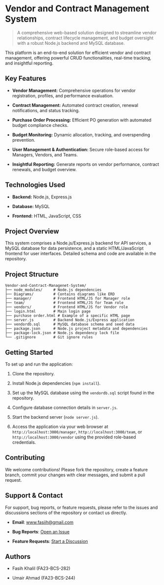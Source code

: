# Vendor and Contract Management System

> A comprehensive web-based solution designed to streamline vendor relationships, contract lifecycle management, and budget oversight with a robust Node.js backend and MySQL database.

This platform is an end-to-end solution for efficient vendor and contract management, offering powerful CRUD functionalities, real-time tracking, and insightful reporting.

## Key Features

* **Vendor Management:** Comprehensive operations for vendor registration, profiles, and performance evaluation.

* **Contract Management:** Automated contract creation, renewal notifications, and status tracking.

* **Purchase Order Processing:** Efficient PO generation with automated budget compliance checks.

* **Budget Monitoring:** Dynamic allocation, tracking, and overspending prevention.

* **User Management & Authentication:** Secure role-based access for Managers, Vendors, and Teams.

* **Insightful Reporting:** Generate reports on vendor performance, contract renewals, and budget overview.

## Technologies Used

* **Backend:** Node.js, Express.js

* **Database:** MySQL

* **Frontend:** HTML, JavaScript, CSS

## Project Overview

This system comprises a Node.js/Express.js backend for API services, a MySQL database for data persistence, and a static HTML/JavaScript frontend for user interfaces. Detailed schema and code are available in the repository.

## Project Structure

```
Vendor-and-Contract-Managenet-System/
├── node_modules/     # Node.js dependencies
├── Diagrams/         # Contains diagrams like ERD
├── manager/          # Frontend HTML/JS for Manager role
├── team/             # Frontend HTML/JS for Team role
├── vendors/          # Frontend HTML/JS for Vendor role
├── login.html        # Main login page
├── purchase order.html # Example of a specific HTML page
├── server.js         # Backend Node.js/Express application
├── vendordb.sql      # MySQL database schema and seed data
├── package.json      # Node.js project metadata and dependencies
├── package-lock.json # Node.js dependency lock file
└── .gitignore        # Git ignore rules
```

## Getting Started

To set up and run the application:

1.  Clone the repository.

2.  Install Node.js dependencies (`npm install`).

3.  Set up the MySQL database using the `vendordb.sql` script found in the repository.

4.  Configure database connection details in `server.js`.

5.  Start the backend server (`node server.js`).

6.  Access the application via your web browser at `http://localhost:3000/manager`, `http://localhost:3000/team`, or `http://localhost:3000/vendor` using the provided role-based credentials.

## Contributing

We welcome contributions! Please fork the repository, create a feature branch, commit your changes with clear messages, and submit a pull request.

## Support & Contact

For support, bug reports, or feature requests, please refer to the issues and discussions sections of the repository or contact us directly.

* **Email**: www.fasiih@gmail.com

* **Bug Reports**: [Open an Issue](https://github.com/faseey/Vendor-and-Contract-Managenet-System/issues)

* **Feature Requests**: [Start a Discussion](https://github.com/faseey/Vendor-and-Contract-Managenet-System/discussions)

## Authors

* Fasih Khalil (FA23-BCS-282)

* Umair Ahmad (FA23-BCS-244)
